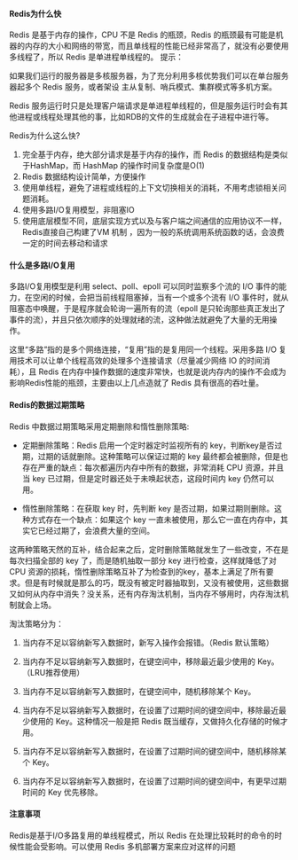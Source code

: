 #### Redis为什么快

Redis 是基于内存的操作，CPU 不是 Redis 的瓶颈，Redis 的瓶颈最有可能是机器的内存的大小和网络的带宽，而且单线程的性能已经非常高了，就没有必要使用多线程了，所以 Redis 是单进程单线程的。 提示：

如果我们运行的服务器是多核服务器，为了充分利用多核优势我们可以在单台服务器起多个 Redis 服务，或者架设 主从复制、哨兵模式、集群模式等多机方案。

Redis 服务运行时只是处理客户端请求是单进程单线程的，但是服务运行时会有其他进程或线程处理其他的事，比如RDB的文件的生成就会在子进程中进行等。

Redis为什么这么快?

1. 完全基于内存，绝大部分请求是基于内存的操作，而 Redis 的数据结构是类似于HashMap，而 HashMap 的操作时间复杂度是O(1)
2. Redis 数据结构设计简单，方便操作
3. 使用单线程，避免了进程或线程的上下文切换相关的消耗，不用考虑锁相关问题消耗。
4. 使用多路I/O复用模型，非阻塞IO
5. 使用底层模型不同，底层实现方式以及与客户端之间通信的应用协议不一样，Redis直接自己构建了VM 机制 ，因为一般的系统调用系统函数的话，会浪费一定的时间去移动和请求


#### 什么是多路I/O复用

多路I/O复用模型是利用 select、poll、epoll 可以同时监察多个流的 I/O 事件的能力，在空闲的时候，会把当前线程阻塞掉，当有一个或多个流有 I/O 事件时，就从阻塞态中唤醒，于是程序就会轮询一遍所有的流（epoll 是只轮询那些真正发出了事件的流），并且只依次顺序的处理就绪的流，这种做法就避免了大量的无用操作。

这里“多路”指的是多个网络连接，“复用”指的是复用同一个线程。采用多路 I/O 复用技术可以让单个线程高效的处理多个连接请求（尽量减少网络 IO 的时间消耗），且 Redis 在内存中操作数据的速度非常快，也就是说内存内的操作不会成为影响Redis性能的瓶颈，主要由以上几点造就了 Redis 具有很高的吞吐量。

#### Redis的数据过期策略

Redis 中数据过期策略采用定期删除和惰性删除策略:

* 定期删除策略：Redis 启用一个定时器定时监视所有的 key，判断key是否过期，过期的话就删除。这种策略可以保证过期的 key 最终都会被删除，但是也存在严重的缺点：每次都遍历内存中所有的数据，非常消耗 CPU 资源，并且当 key 已过期，但是定时器还处于未唤起状态，这段时间内 key 仍然可以用。

* 惰性删除策略：在获取 key 时，先判断 key 是否过期，如果过期则删除。这种方式存在一个缺点：如果这个 key 一直未被使用，那么它一直在内存中，其实它已经过期了，会浪费大量的空间。

这两种策略天然的互补，结合起来之后，定时删除策略就发生了一些改变，不在是每次扫描全部的 key 了，而是随机抽取一部分 key 进行检查，这样就降低了对 CPU 资源的损耗，惰性删除策略互补了为检查到的key，基本上满足了所有要求。但是有时候就是那么的巧，既没有被定时器抽取到，又没有被使用，这些数据又如何从内存中消失？没关系，还有内存淘汰机制，当内存不够用时，内存淘汰机制就会上场。

淘汰策略分为：

1. 当内存不足以容纳新写入数据时，新写入操作会报错。（Redis 默认策略）

2. 当内存不足以容纳新写入数据时，在键空间中，移除最近最少使用的 Key。（LRU推荐使用）

3. 当内存不足以容纳新写入数据时，在键空间中，随机移除某个 Key。

4. 当内存不足以容纳新写入数据时，在设置了过期时间的键空间中，移除最近最少使用的 Key。这种情况一般是把 Redis 既当缓存，又做持久化存储的时候才用。

5. 当内存不足以容纳新写入数据时，在设置了过期时间的键空间中，随机移除某个 Key。

6. 当内存不足以容纳新写入数据时，在设置了过期时间的键空间中，有更早过期时间的 Key 优先移除。

#### 注意事项

Redis是基于I/O多路复用的单线程模式，所以 Redis 在处理比较耗时的命令的时候性能会受影响。可以使用 Redis 多机部署方案来应对这样的问题
